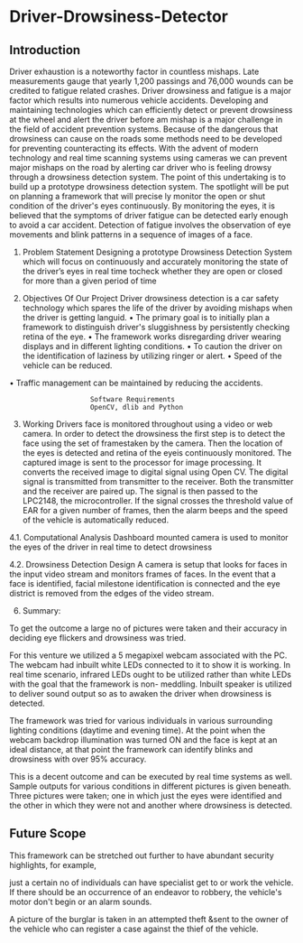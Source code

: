 # Driver-Drowsiness-Detector

##	Introduction
Driver exhaustion is a noteworthy factor in countless mishaps. Late measurements gauge that yearly 1,200 passings and 76,000 wounds can be credited to fatigue related crashes.
Driver drowsiness and fatigue is a major factor which results into numerous vehicle accidents. Developing and maintaining technologies which can efficiently detect or prevent drowsiness at the wheel and alert the driver before am mishap is a major challenge in the field of accident prevention systems. Because of the dangerous that drowsiness can cause on the roads some methods need to be developed for preventing counteracting its effects.
With the advent of modern technology and real time scanning systems using cameras we can prevent major mishaps on the road by alerting car driver who is feeling drowsy through a drowsiness detection system.
The point of this undertaking is to build up a prototype drowsiness detection system. The spotlight will be put on planning a framework that will precise ly monitor the open or shut condition of the driver's eyes continuously.
By monitoring the eyes, it is believed that the symptoms of driver fatigue can be detected early enough to avoid a car accident. Detection of fatigue involves the observation of eye movements and blink patterns in a sequence of images of a face.


1.  Problem Statement
Designing a prototype Drowsiness Detection System which will focus on continuously and accurately monitoring the state of the driver’s eyes in real time tocheck whether they are open or closed for more than a given period of time

2.  Objectives Of Our Project
Driver drowsiness detection is a car safety technology which spares the life of the driver by avoiding mishaps when the driver is getting languid.
•	The primary goal is to initially plan a framework to distinguish driver's sluggishness by persistently checking retina of the eye.
•	The framework works disregarding driver wearing displays and in different lighting conditions.
•	To caution the driver on the identification of laziness by utilizing ringer or alert.
•	Speed of the vehicle can be reduced.

•	Traffic management can be maintained by reducing the accidents.

                        Software Requirements
                        OpenCV, dlib and Python

3.  Working
Drivers face is monitored throughout using a video or web camera. In order to detect the drowsiness the first step is to detect the face using the set of framestaken by the camera. Then the location of the eyes is detected and retina of the eyeis continuously monitored. The captured image is sent to the processor for image processing. It converts the received image to digital signal using Open CV.
The digital signal is transmitted from transmitter to the receiver. Both the transmitter and the receiver are paired up. The signal is then passed to the LPC2148, the microcontroller. If the signal crosses the threshold value of EAR for a given number of frames, then the alarm beeps and the speed of the vehicle is automatically reduced.

4.1.	Computational Analysis
   Dashboard mounted camera is used to monitor the eyes of the driver in real time to detect drowsiness

4.2.	Drowsiness Detection Design
   A camera is setup that looks for faces in the input video stream and monitors frames of faces. In the event that a face is identified, facial milestone identification is connected and the eye district is removed from the edges of the video stream.

6.	Summary:


  To get the outcome a large no of pictures were taken and their accuracy in deciding eye flickers and drowsiness was tried.

  For this venture we utilized a 5 megapixel webcam associated with the PC. The webcam had inbuilt white LEDs connected to it to show it is working. In real time scenario, infrared LEDs ought to be utilized rather than white LEDs with the goal that the framework is non- meddling. Inbuilt speaker is utilized to deliver sound output so as to awaken the driver when drowsiness is detected.

  The framework was tried for various individuals in various surrounding lighting conditions (daytime and evening time). At the point when the webcam backdrop illumination was turned ON and the face is kept at an ideal distance, at that point the framework can identify blinks and drowsiness with over 95% accuracy.

  This is a decent outcome and can be executed by real time systems as well. Sample outputs for various conditions in different pictures is given beneath. Three pictures were taken; one in which just the eyes were identified and the other in which they were not and another where drowsiness is detected.


##  Future Scope

This framework can be stretched out further to have abundant security highlights, for example,

just a certain no of individuals can have specialist get to or work the vehicle. If there should be an occurrence of an endeavor to robbery, the vehicle's motor don't begin or an alarm sounds.

A picture of the burglar is taken in an attempted theft &sent to the owner of the vehicle who can register a case against the thief of the vehicle.
